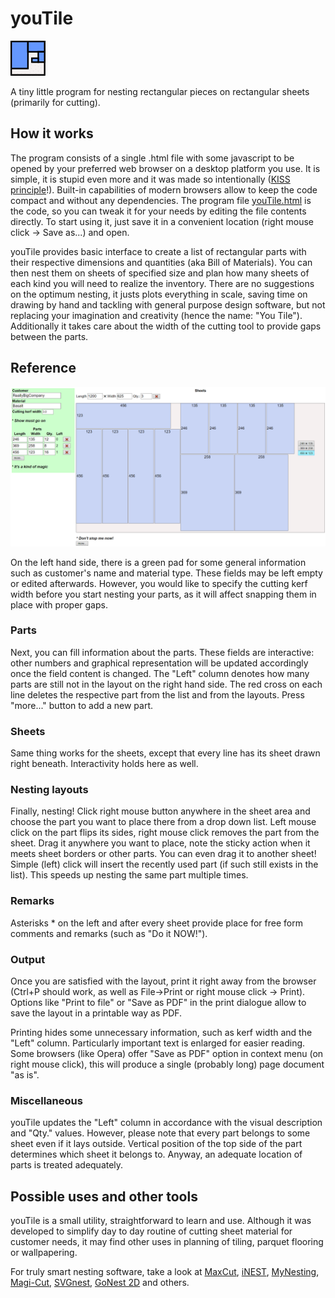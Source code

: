 # youTile 

![alt text](./logo/logo.png) 

A tiny little program for nesting rectangular pieces on rectangular sheets (primarily for cutting).

## How it works
The program consists of a single .html file with some javascript to be opened by your preferred web browser on a desktop platform you use. It is simple, it is stupid even more and it was made so intentionally ([KISS principle](https://en.wikipedia.org/wiki/KISS_principle)!). Built-in capabilities of modern browsers allow to keep the code compact and without any dependencies. The program file [youTile.html](https://raw.githubusercontent.com/akulll/youTile/master/youTile.html) is the code, so you can tweak it for your needs by editing the file contents directly. To start using it, just save it in a convenient location (right mouse click -> Save as...) and open.

youTile provides basic interface to create a list of rectangular parts with their respective dimensions and quantities (aka Bill of Materials). You can then nest them on sheets of specified size and plan how many sheets of each kind you will need to realize the inventory. There are no suggestions on the optimum nesting, it justs plots everything in scale, saving time on drawing by hand and tackling with general purpose design software, but not replacing your imagination and creativity (hence the name: "You Tile"). Additionally it takes care about the width of the cutting tool to provide gaps between the parts.

## Reference

![alt text](./screen.png)

On the left hand side, there is a green pad for some general information such as customer's name and material type. These fields may be left empty or edited afterwards. However, you would like to specify the cutting kerf width before you start nesting your parts, as it will affect snapping them in place with proper gaps.

### Parts
Next, you can fill information about the parts. These fields are interactive: other numbers and graphical representation will be updated accordingly once the field content is changed. The "Left" column denotes how many parts are still not in the layout on the right hand side. The red cross on each line deletes the respective part from the list and from the layouts. Press "more..." button to add a new part.

### Sheets
Same thing works for the sheets, except that every line has its sheet drawn right beneath. Interactivity holds here as well.

### Nesting layouts
Finally, nesting! Click right mouse button anywhere in the sheet area and choose the part you want to place there from a drop down list. Left mouse click on the part flips its sides, right mouse click removes the part from the sheet. Drag it anywhere you want to place, note the sticky action when it meets sheet borders or other parts. You can even drag it to another sheet! Simple (left) click will insert the recently used part (if such still exists in the list). This speeds up nesting the same part multiple times.

### Remarks
Asterisks * on the left and after every sheet provide place for free form comments and remarks (such as "Do it NOW!").

### Output
Once you are satisfied with the layout, print it right away from the browser (Ctrl+P should work, as well as File->Print or right mouse click -> Print). Options like "Print to file" or "Save as PDF" in the print dialogue allow to save the layout in a printable way as PDF.

Printing hides some unnecessary information, such as kerf width and the "Left" column. Particularly important text is enlarged for easier reading. Some browsers (like Opera) offer "Save as PDF" option in context menu (on right mouse click), this will produce a single (probably long) page document "as is".

### Miscellaneous
youTile updates the "Left" column in accordance with the visual description and "Qty." values. However, please note that every part belongs to some sheet even if it lays outside. Vertical position of the top side of the part determines which sheet it belongs to. Anyway, an adequate location of parts is treated adequately.

## Possible uses and other tools
youTile is a small utility, straightforward to learn and use. Although it was developed to simplify day to day routine of cutting sheet material for customer needs, it may find other uses in planning of tiling, parquet flooring or wallpapering.

For truly smart nesting software, take a look at [MaxCut](https://www.maxcutsoftware.com), [iNEST](http://www.i-nesting.com/), [MyNesting](https://www.mynesting.com), [Magi-Cut](https://www.magi-cut.co.uk/cloud/), [SVGnest](https://svgnest.com), [GoNest 2D](http://www.gonest2d.com)  and others.
